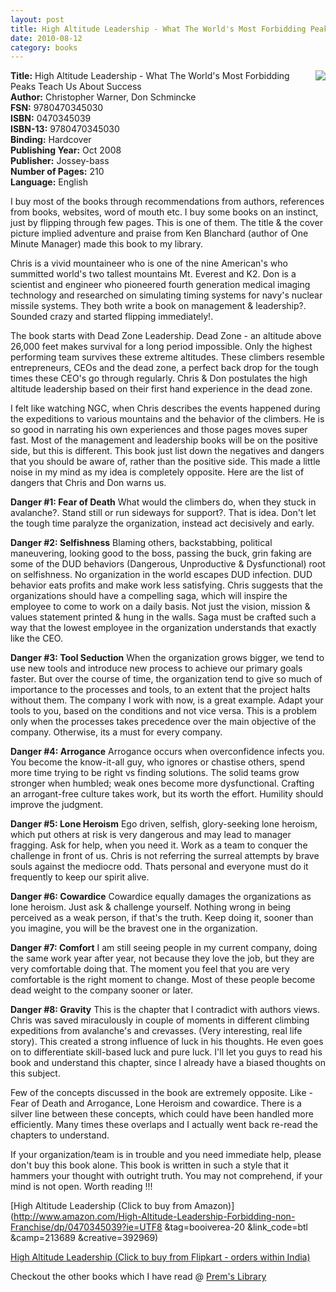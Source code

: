 ```yaml
---
layout: post
title: High Altitude Leadership - What The World's Most Forbidding Peaks Teach Us About Success
date: 2010-08-12
category: books
---
```


<img style="clear: right; float: right; margin-bottom: 1em; margin-left: 1em;" 
src="{{site.url}}/img/high-altitude-leadership-chris-warner-don-schmincke.jpg"/>  

**Title:** High Altitude Leadership - What The World's Most Forbidding Peaks Teach Us About Success  
**Author:** Christopher Warner, Don Schmincke  
**FSN:** 9780470345030  
**ISBN:** 0470345039  
**ISBN-13:** 9780470345030  
**Binding:** Hardcover  
**Publishing Year:** Oct 2008  
**Publisher:** Jossey-bass  
**Number of Pages:** 210  
**Language:** English  
  
I buy most of the books through recommendations from authors, references from books, websites, word of mouth etc. I buy some books on an instinct, just by flipping through few pages. This is one of them. The title   & the cover picture implied adventure and praise from Ken Blanchard (author of One Minute Manager) made this book to my library.  
  
Chris is a vivid mountaineer who is one of the nine American's who summitted world's two tallest mountains Mt. Everest and K2. Don is a scientist and engineer who pioneered fourth generation medical imaging technology and researched on simulating timing systems for navy's nuclear missile systems. They both write a book on management & leadership?. Sounded crazy and started flipping immediately!.   
  
The book starts with Dead Zone Leadership.  Dead Zone - an altitude above 26,000 feet makes survival for a long period impossible. Only the highest performing team survives these extreme altitudes. These climbers resemble entrepreneurs, CEOs and the dead zone, a perfect back drop for the tough times these CEO's go through regularly. Chris & Don postulates the high altitude leadership based on their first hand experience in the dead zone.  
  
I felt like watching NGC, when Chris describes the events happened during the expeditions to various mountains and the behavior of the climbers. He is so good in narrating his own experiences and those pages moves super fast.  Most of the management and leadership books will be on the positive side, but this is different. This book just list down the negatives and dangers that you should be aware of, rather than the positive side. This made a little noise in my mind as my idea is completely opposite. Here are the list of dangers that Chris and Don warns us.  
  
**Danger #1: Fear of Death** What would the climbers do, when they stuck in avalanche?. Stand still or run sideways for support?. That is idea. Don't let the tough time paralyze the organization, instead act decisively and early.  
  
**Danger #2: Selfishness** Blaming others, backstabbing, political maneuvering, looking good to the boss, passing the buck, grin faking are some of the DUD behaviors (Dangerous, Unproductive & Dysfunctional) root on selfishness. No organization in the world escapes DUD infection. DUD behavior eats profits and make work less satisfying. Chris suggests that the organizations should have a compelling saga, which will inspire the employee to come to work on a daily basis. Not just the vision, mission & values statement printed & hung in the walls. Saga must be crafted such a way that the lowest employee in the organization understands that exactly like the CEO.  
  
**Danger #3: Tool Seduction** When the organization grows bigger, we tend to use new tools and  introduce new process to achieve our primary goals faster. But over the course of time, the organization tend to give so much of importance to the processes and tools, to an extent that the project halts without them. The company I work with now, is a great example. Adapt your tools to you, based on the conditions and not vice versa. This is a problem only when the processes takes precedence over the main objective of the company. Otherwise, its a must for every company.  
  
**Danger #4: Arrogance** Arrogance occurs when overconfidence infects you. You become the know-it-all guy, who ignores or chastise others, spend more time trying to be right vs finding solutions. The solid teams grow stronger when humbled; weak ones become more dysfunctional. Crafting an arrogant-free culture takes work, but its worth the effort. Humility should improve the judgment.  
  
**Danger #5: Lone Heroism** Ego driven, selfish, glory-seeking lone heroism, which put others at risk is very dangerous and may lead to manager fragging. Ask for help, when you need it. Work as a team to conquer the challenge in front of us. Chris is not referring the surreal attempts by brave souls against the mediocre odd. Thats personal and everyone must do it frequently to keep our spirit alive.  
  
**Danger #6: Cowardice** Cowardice equally damages the organizations as lone heroism. Just ask   & challenge yourself. Nothing wrong in being perceived as a weak person, if that's the truth. Keep doing it, sooner than you imagine, you will be the bravest one in the organization.  
  
**Danger #7: Comfort** I am still seeing people in my current company, doing  the same work year after year, not because they love the job, but they are very comfortable doing that. The moment you feel that you are very comfortable is the right moment to change. Most of these people become dead weight to the company sooner or later.   
  
**Danger #8: Gravity** This is the chapter that I contradict with authors views. Chris was saved miraculously in couple of moments in different climbing expeditions from avalanche's and crevasses. (Very interesting, real life story). This created a strong influence of luck in his thoughts. He even goes on to differentiate skill-based luck and pure luck. I'll let you guys to read his book and understand this chapter, since I already have a biased thoughts on this subject.  
  
Few of the concepts discussed in the book are extremely opposite. Like - Fear of Death and Arrogance, Lone Heroism and cowardice. There is a silver line between these concepts, which could have been handled more efficiently. Many times these overlaps and I actually went back re-read the chapters to understand.  
  
If your organization/team is in trouble and you need immediate help, please don't buy this book alone. This book is written in such a style that it hammers your thought with outright truth. You may not comprehend, if your mind is not open. Worth reading !!!  
  
[High Altitude Leadership (Click to buy from Amazon)](http://www.amazon.com/High-Altitude-Leadership-Forbidding-non-Franchise/dp/0470345039?ie=UTF8  &tag=booiverea-20  &link_code=btl  &camp=213689  &creative=392969)  
  
[High Altitude Leadership (Click to buy from Flipkart - orders within India)](http://www.flipkart.com/high-altitude-leadership-christopher-warner-book-0470345039?affid=INPremkblo)  

Checkout the other books which I have read @ [Prem's Library](http://books.smileprem.com/)  
